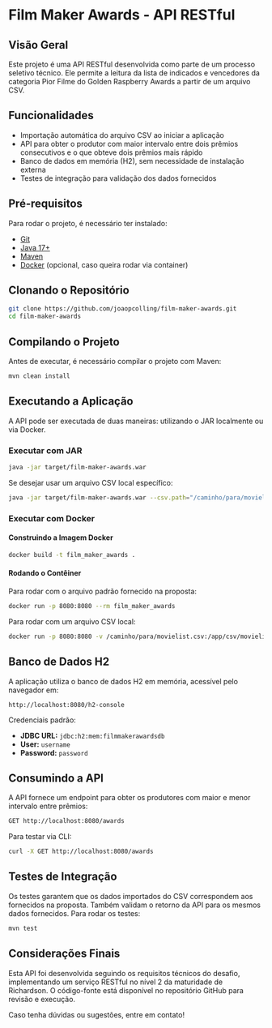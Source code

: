 # Film Maker Awards - API RESTful

## Visão Geral
Este projeto é uma API RESTful desenvolvida como parte de um processo seletivo técnico. Ele permite a leitura da lista de indicados e vencedores da categoria Pior Filme do Golden Raspberry Awards a partir de um arquivo CSV.

## Funcionalidades
- Importação automática do arquivo CSV ao iniciar a aplicação
- API para obter o produtor com maior intervalo entre dois prêmios consecutivos e o que obteve dois prêmios mais rápido
- Banco de dados em memória (H2), sem necessidade de instalação externa
- Testes de integração para validação dos dados fornecidos

## Pré-requisitos
Para rodar o projeto, é necessário ter instalado:
- [Git](https://git-scm.com/)
- [Java 17+](https://adoptium.net/)
- [Maven](https://maven.apache.org/)
- [Docker](https://www.docker.com/) (opcional, caso queira rodar via container)

## Clonando o Repositório
```sh
git clone https://github.com/joaopcolling/film-maker-awards.git
cd film-maker-awards
```

## Compilando o Projeto
Antes de executar, é necessário compilar o projeto com Maven:
```sh
mvn clean install
```

## Executando a Aplicação
A API pode ser executada de duas maneiras: utilizando o JAR localmente ou via Docker.

### Executar com JAR
```sh
java -jar target/film-maker-awards.war
```

Se desejar usar um arquivo CSV local específico:
```sh
java -jar target/film-maker-awards.war --csv.path="/caminho/para/movielist.csv"
```

### Executar com Docker
#### Construindo a Imagem Docker
```sh
docker build -t film_maker_awards .
```

#### Rodando o Contêiner
Para rodar com o arquivo padrão fornecido na proposta:
```sh
docker run -p 8080:8080 --rm film_maker_awards
```

Para rodar com um arquivo CSV local:
```sh
docker run -p 8080:8080 -v /caminho/para/movielist.csv:/app/csv/movielist.csv --rm film_maker_awards --csv.path=/app/csv/movielist.csv
```

## Banco de Dados H2
A aplicação utiliza o banco de dados H2 em memória, acessível pelo navegador em:
```
http://localhost:8080/h2-console
```
Credenciais padrão:
- **JDBC URL:** `jdbc:h2:mem:filmmakerawardsdb`
- **User:** `username`
- **Password:** `password`

## Consumindo a API
A API fornece um endpoint para obter os produtores com maior e menor intervalo entre prêmios:
```sh
GET http://localhost:8080/awards
```
Para testar via CLI:
```sh
curl -X GET http://localhost:8080/awards
```

## Testes de Integração
Os testes garantem que os dados importados do CSV correspondem aos fornecidos na proposta.
Também validam o retorno da API para os mesmos dados fornecidos.
Para rodar os testes:
```sh
mvn test
```

## Considerações Finais
Esta API foi desenvolvida seguindo os requisitos técnicos do desafio, implementando um serviço RESTful no nível 2 da maturidade de Richardson. O código-fonte está disponível no repositório GitHub para revisão e execução.

Caso tenha dúvidas ou sugestões, entre em contato!
